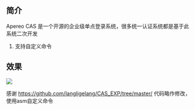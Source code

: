 ## 简介
Apereo CAS 是一个开源的企业级单点登录系统，很多统一认证系统都是基于此系统二次开发

1. 支持自定义命令

## 效果
![](https://potatso-1253210846.cos.ap-beijing.myqcloud.com//img20200731172433.png)

感谢 https://github.com/langligelang/CAS_EXP/tree/master/
代码略作修改，使用asm自定义命令